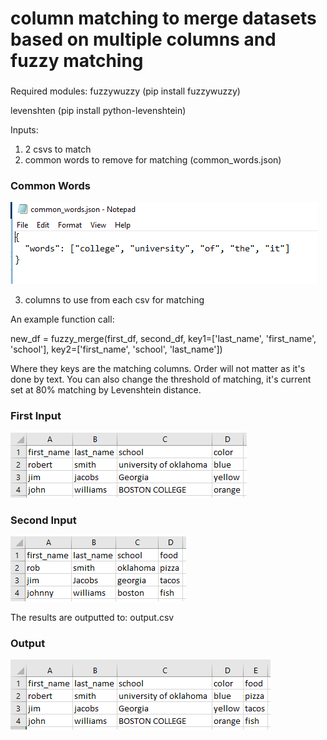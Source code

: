 # column matching to merge datasets based on multiple columns and fuzzy matching

###

Required modules:
fuzzywuzzy (pip install fuzzywuzzy)

levenshten (pip install python-levenshtein)

Inputs:
1. 2 csvs to match
2. common words to remove for matching (common_words.json)

### Common Words
![Common Words](diagrams/common_words.png)

3. columns to use from each csv for matching

An example function call:

new_df = fuzzy_merge(first_df, second_df, key1=['last_name', 'first_name', 'school'],
                     key2=['first_name', 'school', 'last_name'])

Where they keys are the matching columns. Order will not matter as it's done by text. You can also change the threshold of matching, it's current set at 80% matching by Levenshtein distance.

### First Input
![First Input](diagrams/data_1.png)

### Second Input
![Second Input](diagrams/data_2.png)

The results are outputted to: output.csv

### Output
![Output](diagrams/output.png)
